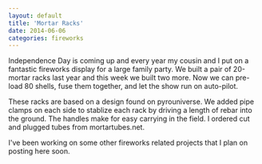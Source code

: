 ```yaml
---
layout: default
title: 'Mortar Racks'
date: 2014-06-06
categories: fireworks
---
```


Independence Day is coming up and every year my cousin and I put on a
fantastic fireworks display for a large family party. We built a pair of
20-mortar racks last year and this week we built two more. Now we can
pre-load 80 shells, fuse them together, and let the show run on auto-pilot.

These racks are based on a design found on pyrouniverse. We added pipe
clamps on each side to stablize each rack by driving a length of rebar into
the ground. The handles make for easy carrying in the field. I ordered cut
and plugged tubes from mortartubes.net.

I've been working on some other fireworks related projects that I plan on
posting here soon.
